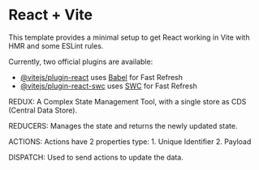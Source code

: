 # React + Vite

This template provides a minimal setup to get React working in Vite with HMR and some ESLint rules.

Currently, two official plugins are available:

- [@vitejs/plugin-react](https://github.com/vitejs/vite-plugin-react/blob/main/packages/plugin-react/README.md) uses [Babel](https://babeljs.io/) for Fast Refresh
- [@vitejs/plugin-react-swc](https://github.com/vitejs/vite-plugin-react-swc) uses [SWC](https://swc.rs/) for Fast Refresh

REDUX:
        A Complex State Management Tool, with a single
    store as CDS (Central Data Store).

REDUCERS:
        Manages the state and returns the newly updated 
    state.

ACTIONS:
        Actions have 2 properties type:
            1.  Unique Identifier
            2.  Payload

DISPATCH:
        Used to send actions to update the data.